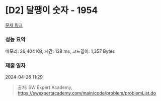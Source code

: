 # [D2] 달팽이 숫자 - 1954 

[문제 링크](https://swexpertacademy.com/main/code/problem/problemDetail.do?contestProbId=AV5PobmqAPoDFAUq) 

### 성능 요약

메모리: 26,404 KB, 시간: 138 ms, 코드길이: 1,357 Bytes

### 제출 일자

2024-04-26 11:29



> 출처: SW Expert Academy, https://swexpertacademy.com/main/code/problem/problemList.do